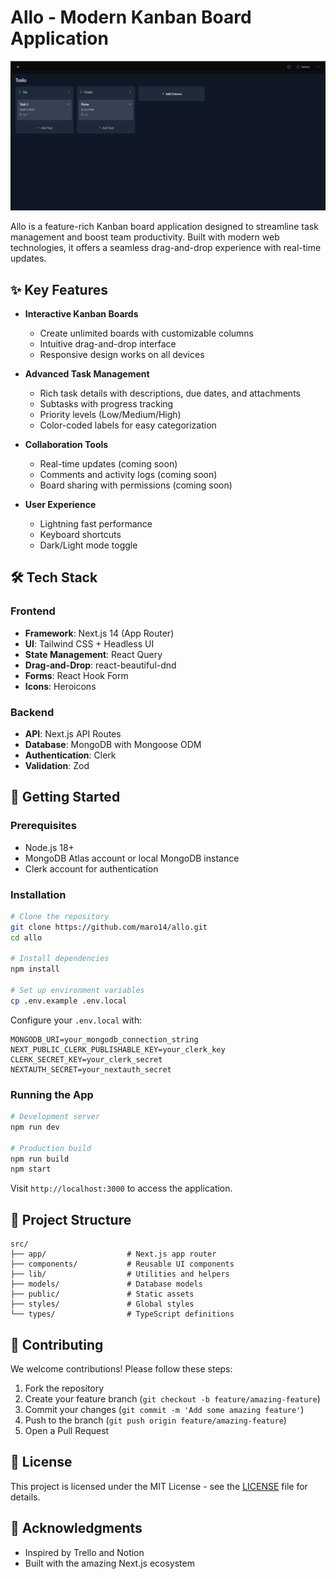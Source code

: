 # Allo - Modern Kanban Board Application

![Allo Screenshot](public/screenshot.png)

Allo is a feature-rich Kanban board application designed to streamline task management and boost team productivity. Built with modern web technologies, it offers a seamless drag-and-drop experience with real-time updates.

## ✨ Key Features

- **Interactive Kanban Boards**
  - Create unlimited boards with customizable columns
  - Intuitive drag-and-drop interface
  - Responsive design works on all devices

- **Advanced Task Management**
  - Rich task details with descriptions, due dates, and attachments
  - Subtasks with progress tracking
  - Priority levels (Low/Medium/High)
  - Color-coded labels for easy categorization

- **Collaboration Tools**
  - Real-time updates (coming soon)
  - Comments and activity logs (coming soon)
  - Board sharing with permissions (coming soon)

- **User Experience**
  - Lightning fast performance
  - Keyboard shortcuts
  - Dark/Light mode toggle

## 🛠️ Tech Stack

### Frontend
- **Framework**: Next.js 14 (App Router)
- **UI**: Tailwind CSS + Headless UI
- **State Management**: React Query
- **Drag-and-Drop**: react-beautiful-dnd
- **Forms**: React Hook Form
- **Icons**: Heroicons

### Backend
- **API**: Next.js API Routes
- **Database**: MongoDB with Mongoose ODM
- **Authentication**: Clerk
- **Validation**: Zod

## 🚀 Getting Started

### Prerequisites
- Node.js 18+
- MongoDB Atlas account or local MongoDB instance
- Clerk account for authentication

### Installation
```bash
# Clone the repository
git clone https://github.com/maro14/allo.git
cd allo

# Install dependencies
npm install

# Set up environment variables
cp .env.example .env.local
```

Configure your `.env.local` with:
```
MONGODB_URI=your_mongodb_connection_string
NEXT_PUBLIC_CLERK_PUBLISHABLE_KEY=your_clerk_key
CLERK_SECRET_KEY=your_clerk_secret
NEXTAUTH_SECRET=your_nextauth_secret
```

### Running the App
```bash
# Development server
npm run dev

# Production build
npm run build
npm start
```

Visit `http://localhost:3000` to access the application.

## 📂 Project Structure

```
src/
├── app/                  # Next.js app router
├── components/           # Reusable UI components
├── lib/                  # Utilities and helpers
├── models/               # Database models
├── public/               # Static assets
├── styles/               # Global styles
└── types/                # TypeScript definitions
```

## 🤝 Contributing

We welcome contributions! Please follow these steps:

1. Fork the repository
2. Create your feature branch (`git checkout -b feature/amazing-feature`)
3. Commit your changes (`git commit -m 'Add some amazing feature'`)
4. Push to the branch (`git push origin feature/amazing-feature`)
5. Open a Pull Request

## 📄 License

This project is licensed under the MIT License - see the [LICENSE](LICENSE) file for details.

## 🙏 Acknowledgments
- Inspired by Trello and Notion
- Built with the amazing Next.js ecosystem
